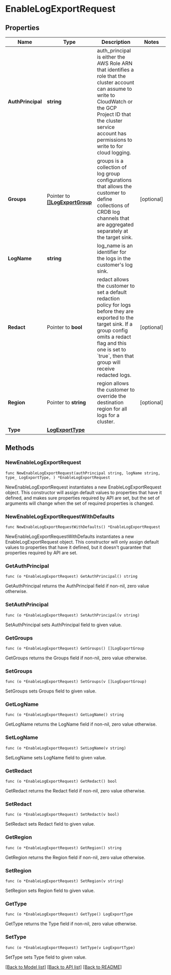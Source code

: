 # EnableLogExportRequest

## Properties

Name | Type | Description | Notes
------------ | ------------- | ------------- | -------------
**AuthPrincipal** | **string** | auth_principal is either the AWS Role ARN that identifies a role that the cluster account can assume to write to CloudWatch or the GCP Project ID that the cluster service account has permissions to write to for cloud logging. | 
**Groups** | Pointer to [**[]LogExportGroup**](LogExportGroup.md) | groups is a collection of log group configurations that allows the customer to define collections of CRDB log channels that are aggregated separately at the target sink. | [optional] 
**LogName** | **string** | log_name is an identifier for the logs in the customer&#39;s log sink. | 
**Redact** | Pointer to **bool** | redact allows the customer to set a default redaction policy for logs before they are exported to the target sink. If a group config omits a redact flag and this one is set to &#x60;true&#x60;, then that group will receive redacted logs. | [optional] 
**Region** | Pointer to **string** | region allows the customer to override the destination region for all logs for a cluster. | [optional] 
**Type** | [**LogExportType**](LogExportType.md) |  | 

## Methods

### NewEnableLogExportRequest

`func NewEnableLogExportRequest(authPrincipal string, logName string, type_ LogExportType, ) *EnableLogExportRequest`

NewEnableLogExportRequest instantiates a new EnableLogExportRequest object.
This constructor will assign default values to properties that have it defined,
and makes sure properties required by API are set, but the set of arguments
will change when the set of required properties is changed.

### NewEnableLogExportRequestWithDefaults

`func NewEnableLogExportRequestWithDefaults() *EnableLogExportRequest`

NewEnableLogExportRequestWithDefaults instantiates a new EnableLogExportRequest object.
This constructor will only assign default values to properties that have it defined,
but it doesn't guarantee that properties required by API are set.

### GetAuthPrincipal

`func (o *EnableLogExportRequest) GetAuthPrincipal() string`

GetAuthPrincipal returns the AuthPrincipal field if non-nil, zero value otherwise.

### SetAuthPrincipal

`func (o *EnableLogExportRequest) SetAuthPrincipal(v string)`

SetAuthPrincipal sets AuthPrincipal field to given value.

### GetGroups

`func (o *EnableLogExportRequest) GetGroups() []LogExportGroup`

GetGroups returns the Groups field if non-nil, zero value otherwise.

### SetGroups

`func (o *EnableLogExportRequest) SetGroups(v []LogExportGroup)`

SetGroups sets Groups field to given value.

### GetLogName

`func (o *EnableLogExportRequest) GetLogName() string`

GetLogName returns the LogName field if non-nil, zero value otherwise.

### SetLogName

`func (o *EnableLogExportRequest) SetLogName(v string)`

SetLogName sets LogName field to given value.

### GetRedact

`func (o *EnableLogExportRequest) GetRedact() bool`

GetRedact returns the Redact field if non-nil, zero value otherwise.

### SetRedact

`func (o *EnableLogExportRequest) SetRedact(v bool)`

SetRedact sets Redact field to given value.

### GetRegion

`func (o *EnableLogExportRequest) GetRegion() string`

GetRegion returns the Region field if non-nil, zero value otherwise.

### SetRegion

`func (o *EnableLogExportRequest) SetRegion(v string)`

SetRegion sets Region field to given value.

### GetType

`func (o *EnableLogExportRequest) GetType() LogExportType`

GetType returns the Type field if non-nil, zero value otherwise.

### SetType

`func (o *EnableLogExportRequest) SetType(v LogExportType)`

SetType sets Type field to given value.


[[Back to Model list]](../README.md#documentation-for-models) [[Back to API list]](../README.md#documentation-for-api-endpoints) [[Back to README]](../README.md)


